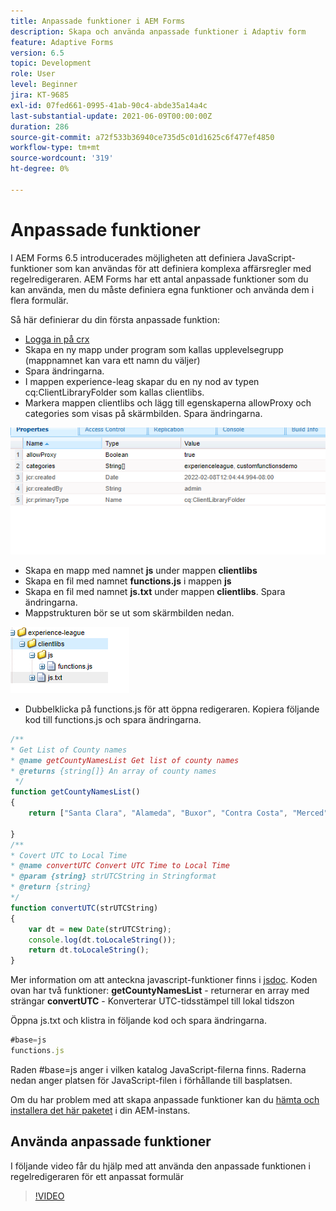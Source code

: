 ```yaml
---
title: Anpassade funktioner i AEM Forms
description: Skapa och använda anpassade funktioner i Adaptiv form
feature: Adaptive Forms
version: 6.5
topic: Development
role: User
level: Beginner
jira: KT-9685
exl-id: 07fed661-0995-41ab-90c4-abde35a14a4c
last-substantial-update: 2021-06-09T00:00:00Z
duration: 286
source-git-commit: a72f533b36940ce735d5c01d1625c6f477ef4850
workflow-type: tm+mt
source-wordcount: '319'
ht-degree: 0%

---
```


# Anpassade funktioner

I AEM Forms 6.5 introducerades möjligheten att definiera JavaScript-funktioner som kan användas för att definiera komplexa affärsregler med regelredigeraren.
AEM Forms har ett antal anpassade funktioner som du kan använda, men du måste definiera egna funktioner och använda dem i flera formulär.

Så här definierar du din första anpassade funktion:
* [Logga in på crx](http://localhost:4502/crx/de/index.jsp#/apps/experience-league/clientlibs)
* Skapa en ny mapp under program som kallas upplevelsegrupp (mappnamnet kan vara ett namn du väljer)
* Spara ändringarna.
* I mappen experience-leag skapar du en ny nod av typen cq:ClientLibraryFolder som kallas clientlibs.
* Markera mappen clientlibs och lägg till egenskaperna allowProxy och categories som visas på skärmbilden. Spara ändringarna.

![client-lib](assets/custom-functions.png)
* Skapa en mapp med namnet **js** under mappen **clientlibs**
* Skapa en fil med namnet **functions.js** i mappen **js**
* Skapa en fil med namnet **js.txt** under mappen **clientlibs**. Spara ändringarna.
* Mappstrukturen bör se ut som skärmbilden nedan.

![Regelredigeraren](assets/folder-structure.png)

* Dubbelklicka på functions.js för att öppna redigeraren.
Kopiera följande kod till functions.js och spara ändringarna.

```javascript
/**
* Get List of County names
* @name getCountyNamesList Get list of county names
* @returns {string[]} An array of county names
 */
function getCountyNamesList()
{
    return ["Santa Clara", "Alameda", "Buxor", "Contra Costa", "Merced"];

}
/**
* Covert UTC to Local Time
* @name convertUTC Convert UTC Time to Local Time
* @param {string} strUTCString in Stringformat
* @return {string}
*/
function convertUTC(strUTCString)
{
    var dt = new Date(strUTCString);
    console.log(dt.toLocaleString());
    return dt.toLocaleString();
}
```

Mer information om att anteckna javascript-funktioner finns i [jsdoc](https://jsdoc.app/index.html).
Koden ovan har två funktioner:
**getCountyNamesList** - returnerar en array med strängar
**convertUTC** - Konverterar UTC-tidsstämpel till lokal tidszon

Öppna js.txt och klistra in följande kod och spara ändringarna.

```javascript
#base=js
functions.js
```

Raden #base=js anger i vilken katalog JavaScript-filerna finns.
Raderna nedan anger platsen för JavaScript-filen i förhållande till basplatsen.

Om du har problem med att skapa anpassade funktioner kan du [hämta och installera det här paketet](assets/custom-functions.zip) i din AEM-instans.

## Använda anpassade funktioner

I följande video får du hjälp med att använda den anpassade funktionen i regelredigeraren för ett anpassat formulär
>[!VIDEO](https://video.tv.adobe.com/v/340305?quality=12&learn=on)
